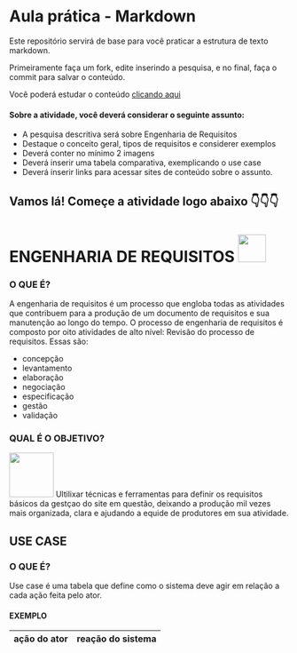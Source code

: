 # Aula prática - Markdown

Este repositório servirá de base para você praticar a estrutura de texto markdown. 

Primeiramente faça um fork, edite inserindo a pesquisa, e no final, faça o commit para salvar o conteúdo.

Você poderá estudar o conteúdo [clicando aqui](https://docs.pipz.com/central-de-ajuda/learning-center/guia-basico-de-markdown#open)

#### Sobre a atividade, você deverá considerar o seguinte assunto:

- A pesquisa descritiva será sobre Engenharia de Requisitos
- Destaque o conceito geral, tipos de requisitos e considerer exemplos
- Deverá conter no mínimo 2 imagens
- Deverá inserir uma tabela comparativa, exemplicando o use case
- Deverá inserir links para acessar sites de conteúdo sobre o assunto.


## Vamos lá! Começe a atividade logo abaixo 👇👇👇


# **ENGENHARIA DE REQUISITOS** <img src="https://media.tenor.com/q4842Jm1xv0AAAAM/joinha-yes.gif" width="50px">

### O QUE É?

  A engenharia de requisitos é um processo que engloba todas as atividades que contribuem para a produção de um documento de requisitos e sua manutenção ao longo do tempo. O processo de engenharia de requisitos é composto por oito atividades de alto nível: Revisão do processo de requisitos.
Essas são:
* concepção
* levantamento
* elaboração
* negociação
* especificação
* gestão
* validação

### QUAL É O OBJETIVO?
<img src="https://pa1.aminoapps.com/7570/e4ba52e6dccc4c8d8f876a727572994ec540c639r1-272-320_00.gif" width="80px">
  Ultilixar técnicas e ferramentas para definir os requisitos básicos da gestçao do site em questão, deixando a produção mil vezes mais organizada, clara e ajudando a equide de produtores em sua atividade.

## USE CASE

### O QUE É?

  Use case é uma tabela que define como o sistema deve agir em relação a cada ação feita pelo ator.

#### EXEMPLO

**ação do ator**|**reação do sistema**
----------------|---------------------
